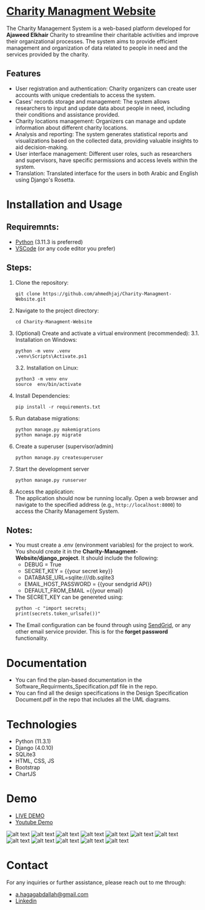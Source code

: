 # [Charity Managment Website](https://web-production-c99a.up.railway.app/) 
The Charity Management System is a web-based platform developed for **Ajaweed Elkhair** Charity to streamline their charitable activities and improve their organizational processes. The system aims to provide efficient management and organization of data related to people in need and the services provided by the charity.

## Features
-   User registration and authentication: Charity organizers can create user accounts with unique credentials to access the system.
-   Cases' records storage and management: The system allows researchers to input and update data about people in need, including their conditions and assistance provided.
-   Charity locations management: Organizers can manage and update information about different charity locations.
-   Analysis and reporting: The system generates statistical reports and visualizations based on the collected data, providing valuable insights to aid decision-making.
-   User interface management: Different user roles, such as researchers and supervisors, have specific permissions and access levels within the system.
-   Translation: Translated interface for the users in both Arabic and English using Django's Rosetta.

# Installation and Usage

## Requiremnts:

 - [Python](https://www.python.org/downloads/) (3.11.3 is preferred)
 - [VSCode](https://code.visualstudio.com/Download) (or any code editor you prefer)
 
## Steps:
 1. Clone the repository:
	```
	git clone https://github.com/ahmedhjaj/Charity-Managment-Website.git
	```
 2. Navigate to the project directory:
	```
	cd Charity-Managment-Website
	```
 3. (Optional) Create and activate a virtual environment (recommended):
	3.1. Installation on Windows:
	```
	python -m venv .venv  
	.venv\Scripts\Activate.ps1
	```
	3.2. Installation on Linux:
	```
	python3 -m venv env  
	source  env/bin/activate
	```
 4.  Install Dependencies:
		```
		pip install -r requirements.txt
		```
 6. Run database migrations:
	```
	python manage.py makemigrations
	python manage.py migrate
	```
 7. Create a superuser (supervisor/admin)
	```
	python manage.py createsuperuser
	```
7. Start the development server
	```
	python manage.py runserver
	```
8. Access the application:	
The application should now be running locally. Open a web browser and navigate to the specified address (e.g., `http://localhost:8000`) to access the Charity Management System.
## Notes:
 - You must create a .env (environment variables) for the project to work. You should create it in the **Charity-Managment-Website/django_project**. It should include the following:
	 - DEBUG = True
	 - SECRET_KEY = {{your secret key}}
     - DATABASE_URL=sqlite:///db.sqlite3
     - EMAIL_HOST_PASSWORD =  {{your sendgrid API}}
     - DEFAULT_FROM_EMAIL ={{your email}
- The SECRET_KEY can be genereted using:
	```
	python -c "import secrets;  
	print(secrets.token_urlsafe())"
	```
- The Email configuration can be found through using [SendGrid](https://app.sendgrid.com/), or any other email service provider. This is for the **forget password** functionality.

# Documentation

 - You can find the plan-based documentation in the Software_Requirments_Specification.pdf file in the repo.
 - You can find all the design specifications in the Design Specification Document.pdf in the repo that includes all the UML diagrams.

# Technologies

 - Python (11.3.1)
 - Django (4.0.10) 
 - SQLite3
 - HTML, CSS, JS
 - Bootstrap
 - ChartJS

# Demo
- [LIVE DEMO](https://web-production-c99a.up.railway.app/) 
- [Youtube Demo](https://youtu.be/tf_UctNNev8)

![alt text](https://github.com/ahmedhjaj/Charity-Managment-Website/blob/main/screenshots/1.png)
![alt text](https://github.com/ahmedhjaj/Charity-Managment-Website/blob/main/screenshots/2.png)
![alt text](https://github.com/ahmedhjaj/Charity-Managment-Website/blob/main/screenshots/3.png)
![alt text](https://github.com/ahmedhjaj/Charity-Managment-Website/blob/main/screenshots/4.png)
![alt text](https://github.com/ahmedhjaj/Charity-Managment-Website/blob/main/screenshots/5.png)
![alt text](https://github.com/ahmedhjaj/Charity-Managment-Website/blob/main/screenshots/6.png)
![alt text](https://github.com/ahmedhjaj/Charity-Managment-Website/blob/main/screenshots/7.png)
![alt text](https://github.com/ahmedhjaj/Charity-Managment-Website/blob/main/screenshots/8.png)
![alt text](https://github.com/ahmedhjaj/Charity-Managment-Website/blob/main/screenshots/9.png)
![alt text](https://github.com/ahmedhjaj/Charity-Managment-Website/blob/main/screenshots/10.png)
![alt text](https://github.com/ahmedhjaj/Charity-Managment-Website/blob/main/screenshots/11.png)
![alt text](https://github.com/ahmedhjaj/Charity-Managment-Website/blob/main/screenshots/12.png)

# Contact

For any inquiries or further assistance, please reach out to me through: 

 - a.hagagabdallah@gmail.com
 - [Linkedin](https://www.linkedin.com/in/ahmed-hagag-28698514b/)



